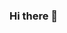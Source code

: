 ### Hi there 👋

<!--
**sohaibya/sohaibya** is a ✨ _special_ ✨ repository because its `README.md` (this file) appears on your GitHub profile.

Hi there, I'm Jesse - aka codeSTACKr 👋

Website Twitter Follow
I'm a Husband, Father, Developer, and Teacher!!

    🔭 I just launched my first course: Become A VS Code SuperHero!!
    🌱 I’m currently learning everything 🤣
    👯 I’m looking to collaborate with other content creators
    🥅 2020 Goals: Contribute more to Open Source projects
    ⚡ Fun fact: I love to draw and play guitar / drums

Spotify Playing 🎧

Sohaib Asif Spotify Playing
Connect with me:

 | Twitter https://twitter.com/sohaibasif2019 | LinkedIn sohaibasiflinkedin@gmail.com | Facebook https://www.facebook.com/sohaib.asif.106
 |  Github https://github.com/sohaibya/sohaibya/edit/main/README.md

Languages and Tools:

Visual Studio Code HTML5 CSS3 Sass Bootstrap JavaScript React Gatsby GraphQL Node.js Deno SQL MySQL MongoDB Git GitHub Terminal



📕 Latest Blog Posts

    Microinteractions: Password Validation Animation
    Notion + YouTube - A Powerful Combination for Productivity
    
⚡ Recent GitHub Activity
⚡ GitHub Stats
